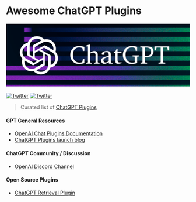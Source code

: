 # Awesome ChatGPT Plugins

![ChatGPT](/chatgpt-header.png)

[![Twitter](https://img.shields.io/twitter/url.svg?label=Follow%20%40humanloop&style=social&url=https%3A%2F%2Ftwitter.com-humanloop)](https://twitter.com/humanloop)
[![Twitter](https://img.shields.io/twitter/url.svg?label=Follow%20%40openai&style=social&url=https%3A%2F%2Ftwitter.com-humanloop)](https://twitter.com/openai)

> Curated list of [ChatGPT Plugins](https://chat.openai.com) 

#### GPT General Resources

- [OpenAI Chat Plugins Documentation]([https://beta.openai.com/docs](https://platform.openai.com/docs/plugins/introduction))
- [ChatGPT Plugins launch blog]([https://openai.com/blog/chatgpt/](https://openai.com/blog/chatgpt-plugins))

#### ChatGPT Community / Discussion
- [OpenAI Discord Channel](https://discord.com/invite/openai)


#### Open Source Plugins

- [ChatGPT Retrieval Plugin](https://github.com/openai/chatgpt-retrieval-plugin)
